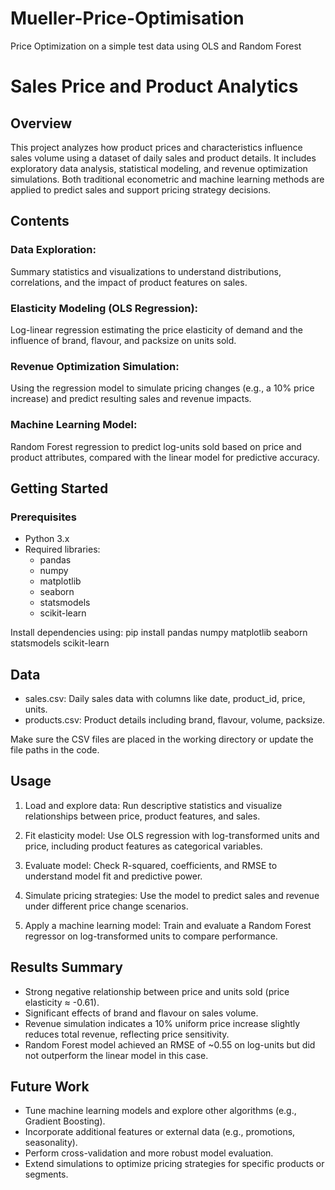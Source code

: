 # Mueller-Price-Optimisation
Price Optimization on a simple test data using OLS and Random Forest

# Sales Price and Product Analytics
## Overview
This project analyzes how product prices and characteristics influence sales volume using a dataset of daily sales and product details. It includes exploratory data analysis, statistical modeling, and revenue optimization simulations. Both traditional econometric and machine learning methods are applied to predict sales and support pricing strategy decisions.

## Contents
### Data Exploration:
Summary statistics and visualizations to understand distributions, correlations, and the impact of product features on sales.

### Elasticity Modeling (OLS Regression):
Log-linear regression estimating the price elasticity of demand and the influence of brand, flavour, and packsize on units sold.

### Revenue Optimization Simulation:
Using the regression model to simulate pricing changes (e.g., a 10% price increase) and predict resulting sales and revenue impacts.

### Machine Learning Model:
Random Forest regression to predict log-units sold based on price and product attributes, compared with the linear model for predictive accuracy.

## Getting Started
### Prerequisites
 - Python 3.x
 - Required libraries:
   - pandas
   - numpy
   - matplotlib
   - seaborn
   - statsmodels
   - scikit-learn

Install dependencies using:
pip install pandas numpy matplotlib seaborn statsmodels scikit-learn

## Data
 - sales.csv: Daily sales data with columns like date, product_id, price, units.
 - products.csv: Product details including brand, flavour, volume, packsize.

Make sure the CSV files are placed in the working directory or update the file paths in the code.

## Usage
1. Load and explore data:
Run descriptive statistics and visualize relationships between price, product features, and sales.

2. Fit elasticity model:
Use OLS regression with log-transformed units and price, including product features as categorical variables.

3. Evaluate model:
Check R-squared, coefficients, and RMSE to understand model fit and predictive power.

4. Simulate pricing strategies:
Use the model to predict sales and revenue under different price change scenarios.

5. Apply a machine learning model:
Train and evaluate a Random Forest regressor on log-transformed units to compare performance.

## Results Summary
- Strong negative relationship between price and units sold (price elasticity ≈ -0.61).
- Significant effects of brand and flavour on sales volume.
- Revenue simulation indicates a 10% uniform price increase slightly reduces total revenue, reflecting price sensitivity.
- Random Forest model achieved an RMSE of ~0.55 on log-units but did not outperform the linear model in this case.

## Future Work
- Tune machine learning models and explore other algorithms (e.g., Gradient Boosting).
- Incorporate additional features or external data (e.g., promotions, seasonality).
- Perform cross-validation and more robust model evaluation.
- Extend simulations to optimize pricing strategies for specific products or segments.

